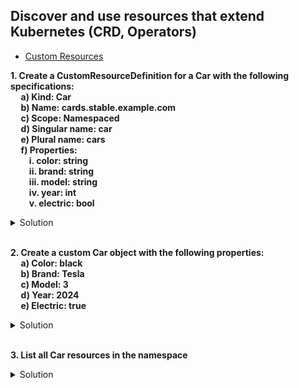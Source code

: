 ## Discover and use resources that extend Kubernetes (CRD, Operators)

* [Custom Resources](https://kubernetes.io/docs/concepts/extend-kubernetes/api-extension/custom-resources/ "Custom Resources")

**1. Create a CustomResourceDefinition for a Car with the following specifications: <br/> &nbsp;&nbsp;&nbsp;&nbsp; a) Kind: Car <br/> &nbsp;&nbsp;&nbsp;&nbsp; b)	Name: cards.stable.example.com <br/> &nbsp;&nbsp;&nbsp;&nbsp; c)	Scope: Namespaced <br/> &nbsp;&nbsp;&nbsp;&nbsp; d)	Singular name: car <br/> &nbsp;&nbsp;&nbsp;&nbsp; e)	Plural name: cars <br/> &nbsp;&nbsp;&nbsp;&nbsp; f)	Properties: <br/> &nbsp;&nbsp;&nbsp;&nbsp;&nbsp;&nbsp;&nbsp;&nbsp; i. color: string <br/> &nbsp;&nbsp;&nbsp;&nbsp;&nbsp;&nbsp;&nbsp;&nbsp; ii. brand: string <br/> &nbsp;&nbsp;&nbsp;&nbsp;&nbsp;&nbsp;&nbsp;&nbsp; iii. model: string <br/> &nbsp;&nbsp;&nbsp;&nbsp;&nbsp;&nbsp;&nbsp;&nbsp; iv. year: int <br/> &nbsp;&nbsp;&nbsp;&nbsp;&nbsp;&nbsp;&nbsp;&nbsp; v. electric: bool**

<details><summary>Solution</summary>

<p>

car-definition.yaml

```YAML
apiVersion: apiextensions.k8s.io/v1
kind: CustomResourceDefinition
metadata:
  name: cars.stable.example.com
spec:
  group: stable.example.com
  scope: Namespaced
  names:
    plural: cars
    singular: car
    kind: Car
  versions:
  - name: v1
    served: true
    storage: true
    schema:
      openAPIV3Schema:
        type: object
        properties:
          spec:
            type: object
            properties:
              color:
                type: string
              brand:
                type: string
              model:
                type: string
              year:
                type: integer
              electric:
                type: boolean
```

```bash
kubectl apply -f car-definition.yaml
kubectl get crd
```

</p>
</details>
<br/>

**2.	Create a custom Car object with the following properties: <br/> &nbsp;&nbsp;&nbsp;&nbsp; a) Color: black <br/> &nbsp;&nbsp;&nbsp;&nbsp; b) Brand: Tesla <br/> &nbsp;&nbsp;&nbsp;&nbsp; c) Model: 3 <br/> &nbsp;&nbsp;&nbsp;&nbsp; d) Year: 2024 <br/> &nbsp;&nbsp;&nbsp;&nbsp; e) Electric: true**

<details><summary>Solution</summary>

<p>

car.yaml

```YAML
apiVersion: stable.example.com/v1
kind: Car
metadata:
  name: tesla
spec:
  color: black
  brand: Tesla
  model: "3"
  year: 2024
  electric: true
```
```bash
kubectl apply -f car.yaml
```
</p>
</details>
<br/>

**3. List all Car resources in the namespace**

<details><summary>Solution</summary>

<p>

```bash
kubectl get cars
```

</p>
</details>

<br/>